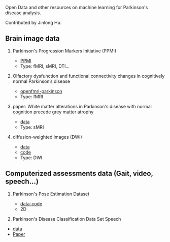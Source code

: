 Open Data and other resources on machine learning for Parkinson's disease analysis.

Contributed by Jinlong Hu.

## Brain image data
1. Parkinson's Progression Markers Initiative (PPMI)
   - [PPMI](https://www.ppmi-info.org/)
   - Type: fMRI, sMRI, DTI...

1. Olfactory dysfunction and functional connectivity changes in cognitively normal Parkinson’s disease
   - [openfmri-parkinson](https://www.openfmri.org/dataset/ds000245/)
   - Type: fMRI

1. paper: White matter alterations in Parkinson's disease with normal cognition precede grey matter atrophy
   - [data](https://datadryad.org/resource/doi:10.5061/dryad.b4q8k)
   - Type: sMRI

1. diffusion-weighted images (DWI)
   - [data](https://www.nitrc.org/projects/parktdi/)
   - [code](https://github.com/CyclotronResearchCentre/parktdi_scripts)
   - Type: DWI


## Computerized assessments data (Gait, video, speech...)
1. Parkinson's Pose Estimation Dataset
   - [data-code](https://github.com/limi44/Parkinson-s-Pose-Estimation-Dataset)
   - 2D

1. Parkinson's Disease Classification Data Set Speech
  - [data](https://archive.ics.uci.edu/ml/datasets/Parkinson%27s+Disease+Classification)
  - [Paper](https://www.sciencedirect.com/science/article/pii/S1568494618305799?via%3Dihub)
  

